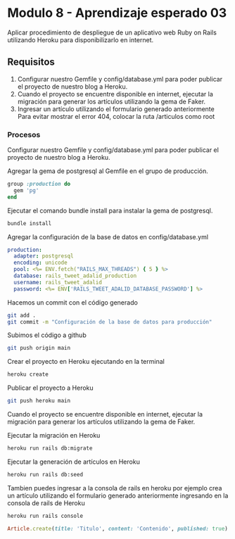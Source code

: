 # Modulo 8 - Aprendizaje esperado 03

Aplicar procedimiento de despliegue de un aplicativo web Ruby on Rails utilizando Heroku para disponibilizarlo en internet.

## Requisitos

1. Configurar nuestro Gemfile y config/database.yml para poder publicar el proyecto de nuestro blog a Heroku.
2. Cuando el proyecto se encuentre disponible en internet, ejecutar la migración para generar los artículos utilizando la gema de Faker.
3. Ingresar un artículo utilizando el formulario generado anteriormente Para evitar mostrar el error 404, colocar la ruta /articulos como root

### Procesos

Configurar nuestro Gemfile y config/database.yml para poder publicar el proyecto de nuestro blog a Heroku.

Agregar la gema de postgresql al Gemfile en el grupo de producción.

```ruby
group :production do
  gem 'pg'
end
```

Ejecutar el comando bundle install para instalar la gema de postgresql.

```bash
bundle install
```

Agregar la configuración de la base de datos en config/database.yml

```yml
production:
  adapter: postgresql
  encoding: unicode
  pool: <%= ENV.fetch("RAILS_MAX_THREADS") { 5 } %>
  database: rails_tweet_adalid_production
  username: rails_tweet_adalid
  password: <%= ENV['RAILS_TWEET_ADALID_DATABASE_PASSWORD'] %>
```

Hacemos un commit con el código generado

```bash
git add .
git commit -m "Configuración de la base de datos para producción"
```

Subimos el código a github

```bash
git push origin main
```

Crear el proyecto en Heroku ejecutando en la terminal

```bash
heroku create
```

Publicar el proyecto a Heroku

```bash
git push heroku main
```

Cuando el proyecto se encuentre disponible en internet, ejecutar la migración para generar los artículos utilizando la gema de Faker.

Ejecutar la migración en Heroku

```bash
heroku run rails db:migrate
```

Ejecutar la generación de artículos en Heroku

```bash
heroku run rails db:seed
```

Tambien puedes ingresar a la consola de rails en heroku por ejemplo crea un artículo utilizando el formulario generado anteriormente ingresando en la consola de rails de Heroku

```bash
heroku run rails console
```

```ruby
Article.create(title: 'Titulo', content: 'Contenido', published: true)
```
